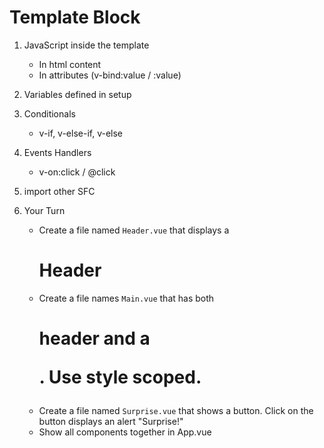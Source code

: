 # Template Block

1. JavaScript inside the template
	- In html content
	- In attributes (v-bind:value / :value)
	
2. Variables defined in setup

3. Conditionals
	- v-if, v-else-if, v-else

4. Events Handlers
	- v-on:click / @click

5. import other SFC

6. Your Turn
	- Create a file named `Header.vue` that displays a <h1> Header
	- Create a file names `Main.vue` that has both <h1> header and a <p>. Use style scoped.
	- Create a file named `Surprise.vue` that shows a button. Click on the button displays an alert "Surprise!"
	- Show all components together in App.vue
	
